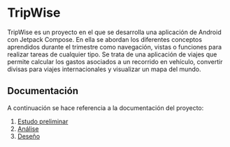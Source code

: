 # TripWise

TripWise es un proyecto en el que se desarrolla una aplicación de Android con Jetpack Compose. En ella se abordan los diferentes conceptos aprendidos durante el trimestre como navegación, vistas o funciones para realizar tareas de cualquier tipo. Se trata de una aplicación de viajes que permite calcular los gastos asociados a un recorrido en vehículo, convertir divisas para viajes internacionales y visualizar un mapa del mundo. 

## Documentación

A continuación se hace referencia a la documentación del proyecto:

1. [Estudo preliminar](doc/1.descripcion.md)
2. [Análise](doc/2.analisis.md)
3. [Deseño](doc/3.disenho.md)

